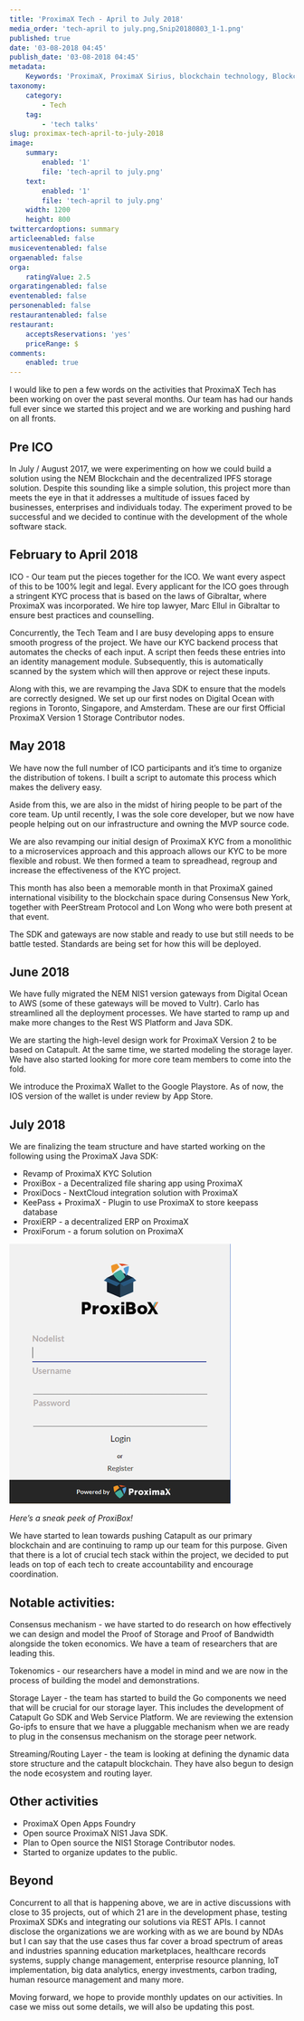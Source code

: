 ```yaml
---
title: 'ProximaX Tech - April to July 2018'
media_order: 'tech-april to july.png,Snip20180803_1-1.png'
published: true
date: '03-08-2018 04:45'
publish_date: '03-08-2018 04:45'
metadata:
    Keywords: 'ProximaX, ProximaX Sirius, blockchain technology, Blockchain powered, Blockchain protocol, Distributed ledger technology, DLT, dlt, Distributed ledger, Decentralized database, Decentralized database technology, Decentralized storage, Decentralized storage technology, Decentralized supply chain, Decentralized streaming, Integrated and distributed ledger technology, IaDLt, Peer-to-peer technology, Peer to peer streaming, Peer to peer, Consensus mechanism, Consensus protocol, Asymmetric encryption, Data encryption, Off-chain storage, Off-chain streaming, Distributed File Management System, DFMS, Super Contract, Immutability, Data encryption, Encrypted by default, Permissioned, Permission based, Tokenomics, Token economics, Crypto trading, Cryptocurrency, Supply chain, CSD, Central Securities Depository, STO, Security Token Offering, Decentralized supply chain, STO, Private blockchain, DAapps, Decentralized applications, Blockchain apps, Streaming Layer, Streaming Node, Storage Layer, Storage Node, Sharded Information, Sharded Data, Use Case, Use Cases, Blockchain Consensus, Consensus Protocol, Enterprise Solution, Enterprise Solutions, System Integration, Transparency, Immutability, Irreversibility, Traceability, Proof of Bandwidth, Proof of Conflation Aggregate, Proof of Storage, Encryption, Data Security, Data Privacy, Cyber Security, Hackers, Hacking, Nodes, Public Chain, Private Chain, Hybrid Chain, Public & Private Chain, Catapult, SDK, SDKs, Software Development Kits, Super Contract, Super Contracts, Smart Contract, Smart Contracts, Peer-to-Peer , Peer-to-Peer Storage, Software-as-a-Service, SaaS, Lon Wong, PSP, PeerStream, PeerStream Protocol, Anonymous streaming, New Economic Model, New Economic Model Foundation, 482.solutions, Ministry of Community Development UAE, Dragonfly  Fintech, Xarcade, Testnet, Test network, Mainnet, Main network, Tokenomics, Token Economics, XPX, Crypto Currency, Crypto Currencies, Crypto Exchange, Crypto Exchanges, Bitcoin, Zero trust, Escrow, Onchain escrow, Trustless swaps, Trustless, Onion routing, SIM Identity attestation, ProximaX KYC, KYC, Know Your Customer, Know Your Counter Party, Onboarding Customer, Customer Onboarding, Identity Management, Identity Management System, Identity Verification, Identity Authentication, Anti-Money Laundering, AML, RegTech, Regulation Tech, Regulation Technology, GDPR, General Data Protection Regulation, EU GDPR, European Union GDPR, European Union General Data Protection Regulation, Knowyourcustomer, Compliance system, Compliance systems, , ProximaX Suite, Office Suite, Office Collaboration, Workforce Collaboration, Collaboration, Real Time Collaboration, Office suite, word processing, Office collaboration, File sharing, Decentralized file sharing, Real Time Editing, Office Productivity, Productivity, Office Applications, Microsoft Office, Word Processor, Word Processing, Microsoft Word Spreadsheet, Spreadsheets, Excel, Microsoft Excel, Presentation, Presentations, Microsoft Powerpoint, Powerpoint, Keynote, Collabora Office, LibreOffice, Collabora Productivity, Collabora Productivity Ltd,'
taxonomy:
    category:
        - Tech
    tag:
        - 'tech talks'
slug: proximax-tech-april-to-july-2018
image:
    summary:
        enabled: '1'
        file: 'tech-april to july.png'
    text:
        enabled: '1'
        file: 'tech-april to july.png'
    width: 1200
    height: 800
twittercardoptions: summary
articleenabled: false
musiceventenabled: false
orgaenabled: false
orga:
    ratingValue: 2.5
orgaratingenabled: false
eventenabled: false
personenabled: false
restaurantenabled: false
restaurant:
    acceptsReservations: 'yes'
    priceRange: $
comments:
    enabled: true
---
```


I would like to pen a few words on the activities that ProximaX Tech has been working on over the past several months. Our team has had our hands full ever since we started this project and we are working and pushing hard on all fronts.


## **Pre ICO**

In July / August 2017, we were experimenting on how we could build a solution using the NEM Blockchain and the decentralized IPFS storage solution.
Despite this sounding like a simple solution, this project more than meets the eye in that it addresses a multitude of issues  faced by businesses, enterprises and individuals today. The experiment proved to be successful and we decided to continue with the development of the whole software stack.


## **February to April 2018**

ICO  - Our team put the pieces together for the ICO. We want every aspect of this to be 100% legit and legal. Every applicant for the ICO goes through a stringent KYC process that is based on the laws of Gibraltar, where ProximaX was incorporated. We hire top lawyer, Marc Ellul in Gibraltar to ensure best practices and counselling. 

Concurrently, the Tech Team and I are busy  developing apps to ensure smooth progress of the project. We have our KYC backend process that automates the checks of each input. A script then feeds these entries into an identity management module. Subsequently, this is automatically scanned by the system which will then approve or reject these inputs.

Along with this, we are revamping the Java SDK to ensure that the models are correctly designed. We set up our first nodes on Digital Ocean with regions in Toronto, Singapore, and Amsterdam. These are our first Official ProximaX Version 1 Storage Contributor nodes.


## **May 2018**

We have now the full number of ICO participants and it’s time to organize the distribution of tokens. I built a script to automate this process which makes the delivery easy.

Aside from this, we are also in the midst of hiring people to be part of the core team. Up until recently, I was the sole core developer, but we now have people helping out on our infrastructure and owning the MVP source code.

We are also revamping our initial design of ProximaX KYC from a monolithic to a microservices approach and this approach allows our KYC to be more flexible and robust. We then formed a team to spreadhead, regroup and increase the effectiveness of the KYC project.

This month has also been a memorable month in that ProximaX gained international visibility to the blockchain space during  Consensus New York, together with PeerStream Protocol and Lon Wong who were both present at that event.

The SDK and gateways are now stable and ready to use but still needs to be battle tested. Standards are being set for how this will be deployed. 


## **June 2018**

We have fully migrated the NEM NIS1 version gateways from Digital Ocean to AWS (some of these gateways will be moved to Vultr). Carlo has streamlined all the deployment processes. We have started to ramp up and make more changes to the Rest WS Platform and Java SDK.

We are starting the high-level design work for ProximaX Version 2 to be based on Catapult. At the same time, we started modeling the storage layer.
We have also started looking for more core team members to come into the fold.

We introduce the ProximaX Wallet to the Google Playstore. As of now, the IOS version of the wallet is under review by App Store.


## **July 2018**

We are finalizing the team structure and have started working on the following using the ProximaX Java SDK:
* Revamp of ProximaX KYC Solution
* ProxiBox - a Decentralized file sharing app using ProximaX
* ProxiDocs - NextCloud integration solution with ProximaX
* KeePass + ProximaX - Plugin to use ProximaX to store keepass database
* ProxiERP - a decentralized ERP on ProximaX
* ProxiForum - a forum solution on ProximaX

![](Snip20180803_1-1.png)

*Here’s a sneak peek of ProxiBox!*


We have started to lean towards pushing Catapult as our primary blockchain and are continuing to ramp up our team for this purpose.
Given that there is a lot of crucial tech stack within the project, we decided to put leads on top of each tech to create accountability and encourage coordination.


## **Notable activities:**

Consensus mechanism - we have started to do research on how effectively we can design and model the Proof of Storage and Proof of Bandwidth alongside the token economics. We have a team of researchers that are leading this.

Tokenomics - our researchers have a model in mind and we are now in the process of building the model and demonstrations. 

Storage Layer - the team has started to build the Go components we need that will be crucial for our storage layer. This includes the development of Catapult Go SDK and Web Service Platform. We are reviewing the extension Go-ipfs to ensure that we have a pluggable mechanism when we are ready to plug in the consensus mechanism on the storage peer network.

Streaming/Routing Layer - the team is looking at defining the dynamic data store structure and the catapult blockchain. They have also begun to design the node ecosystem and routing layer.


## **Other activities**
* ProximaX Open Apps Foundry
* Open source ProximaX NIS1 Java SDK.
* Plan to Open source the NIS1 Storage Contributor nodes.
* Started to organize updates to the public.


## **Beyond**

Concurrent to all that is happening above, we are in active discussions with close to 35 projects, out of which 21 are in the development phase, testing ProximaX SDKs and integrating our solutions via REST APIs. I cannot disclose the organizations we are working with as we are bound by NDAs but I can say that the use cases thus far cover a broad spectrum of areas and industries spanning education marketplaces, healthcare records systems, supply change management, enterprise resource planning, IoT implementation, big data analytics, energy investments, carbon trading, human resource management and many more.

Moving forward, we hope to provide monthly updates on our activities. In case we miss out some details, we will also be  updating this post.
